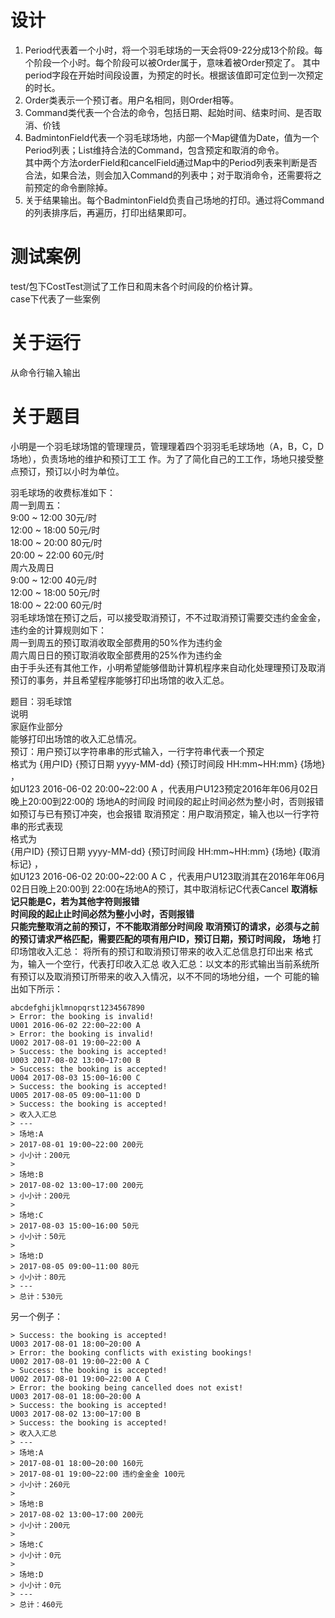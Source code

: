 # 设计  
1. Period代表着一个小时，将一个羽毛球场的一天会将09-22分成13个阶段。每个阶段一个小时。每个阶段可以被Order属于，意味着被Order预定了。
其中period字段在开始时间段设置，为预定的时长。根据该值即可定位到一次预定的时长。  
2. Order类表示一个预订者。用户名相同，则Order相等。  
3. Command类代表一个合法的命令，包括日期、起始时间、结束时间、是否取消、价钱
3. BadmintonField代表一个羽毛球场地，内部一个Map键值为Date，值为一个Period列表；List维持合法的Command，包含预定和取消的命令。  
其中两个方法orderField和cancelField通过Map中的Period列表来判断是否合法，如果合法，则会加入Command的列表中；对于取消命令，还需要将之前预定的命令删除掉。  
4. 关于结果输出。每个BadmintonField负责自己场地的打印。通过将Command的列表排序后，再遍历，打印出结果即可。  
# 测试案例  
test/包下CostTest测试了工作日和周末各个时间段的价格计算。  
case下代表了一些案例  
# 关于运行  
从命令行输入输出


# 关于题目  
小明是一个羽毛球场馆的管理理员，管理理着四个⽻羽⽑毛球场地（A，B，C，D场地），负责场地的维护和预订⼯工
作。为了了简化自己的⼯工作，场地只接受整点预订，预订以小时为单位。  

羽毛球场的收费标准如下：  
周一到周五：  
9:00 ~ 12:00 30元/时  
12:00 ~ 18:00 50元/时  
18:00 ~ 20:00 80元/时  
20:00 ~ 22:00 60元/时  
周六及周日  
9:00 ~ 12:00 40元/时  
12:00 ~ 18:00 50元/时  
18:00 ~ 22:00 60元/时  
羽毛球场馆在预订之后，可以接受取消预订，不不过取消预订需要交违约⾦金金，违约金的计算规则如下：  
周一到周五的预订取消收取全部费用的50%作为违约金  
周六周⽇日的预订取消收取全部费用的25%作为违约金  
由于手头还有其他工作，小明希望能够借助计算机程序来自动化处理理预订及取消预订的事务，并且希望程序能够打印出场馆的收入汇总。
  
 
题目：羽毛球馆  
说明  
家庭作业部分  
能够打印出场馆的收入汇总情况。    
预订：用户预订以字符串串的形式输入，一行字符串代表一个预定  
格式为 {用户ID} {预订日期 yyyy-MM-dd} {预订时间段 HH:mm~HH:mm} {场地} ，  
如U123 2016-06-02 20:00~22:00 A ，代表用户U123预定2016年年06月02日晚上20:00到22:00的
场地A的时间段
时间段的起止时间必然为整小时，否则报错
如预订与已有预订冲突，也会报错
取消预定：用户取消预定，输入也以一行字符串的形式表现  
格式为  
{用户ID} {预订日期 yyyy-MM-dd} {预订时间段 HH:mm~HH:mm} {场地} {取消标记} ，  
如U123 2016-06-02 20:00~22:00 A C ，代表用户U123取消其在2016年年06月02⽇日晚上20:00到
22:00在场地A的预订，其中取消标记C代表Cancel
**取消标记只能是C，若为其他字符则报错**  
**时间段的起⽌止时间必然为整⼩小时，否则报错**  
**只能完整取消之前的预订，不不能取消部分时间段**
**取消预订的请求，必须与之前的预订请求严格匹配，需要匹配的项有用户ID，预订日期，预订时间段，
场地**
打印场馆收入汇总： 将所有的预订和取消预订带来的收入汇总信息打印出来
格式为，输入一个空行，代表打印收入汇总
收入汇总：以文本的形式输出当前系统所有预订以及取消预订所带来的收⼊入情况，以不不同的场地分组，一个
可能的输出如下所示：
```
abcdefghijklmnopqrst1234567890
> Error: the booking is invalid!
U001 2016-06-02 22:00~22:00 A
> Error: the booking is invalid!
U002 2017-08-01 19:00~22:00 A
> Success: the booking is accepted!
U003 2017-08-02 13:00~17:00 B
> Success: the booking is accepted!
U004 2017-08-03 15:00~16:00 C
> Success: the booking is accepted!
U005 2017-08-05 09:00~11:00 D
> Success: the booking is accepted!
> 收⼊入汇总
> ---
> 场地:A
> 2017-08-01 19:00~22:00 200元
> ⼩小计：200元
>
> 场地:B
> 2017-08-02 13:00~17:00 200元
> ⼩小计：200元
>
> 场地:C
> 2017-08-03 15:00~16:00 50元
> ⼩小计：50元
>
> 场地:D
> 2017-08-05 09:00~11:00 80元
> ⼩小计：80元
> ---
> 总计：530元
```
另一个例子：  
```
> Success: the booking is accepted!
U003 2017-08-01 18:00~20:00 A
> Error: the booking conflicts with existing bookings!
U002 2017-08-01 19:00~22:00 A C
> Success: the booking is accepted!
U002 2017-08-01 19:00~22:00 A C
> Error: the booking being cancelled does not exist!
U003 2017-08-01 18:00~20:00 A
> Success: the booking is accepted!
U003 2017-08-02 13:00~17:00 B
> Success: the booking is accepted!
> 收⼊入汇总
> ---
> 场地:A
> 2017-08-01 18:00~20:00 160元
> 2017-08-01 19:00~22:00 违约⾦金金 100元
> ⼩小计：260元
>
> 场地:B
> 2017-08-02 13:00~17:00 200元
> ⼩小计：200元
>
> 场地:C
> ⼩小计：0元
>
> 场地:D
> ⼩小计：0元
> ---
> 总计：460元
```
